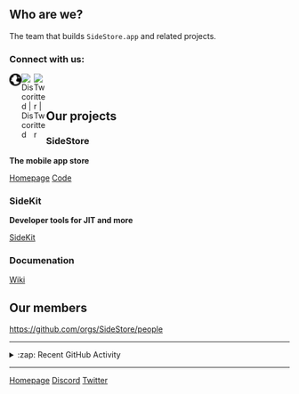<!-- 
Docs: How to use GitHub README and actions to auto-generate embedded content.
https://github.com/anuraghazra/github-readme-stats
https://www.youtube.com/watch?v=n6d4KHSKqGk
https://github.com/rahuldkjain/github-profile-readme-generator
 -->

## Who are we?

The team that builds `SideStore.app` and related projects.

### Connect with us:

<!--
[![Website](https://img.shields.io/website?label=sidestore.io&style=for-the-badge&url=https://sidestore.io)](https://sidestore.io)
[![Twitter Follow](https://img.shields.io/twitter/follow/sidestore_io?color=1DA1F2&logo=twitter&style=for-the-badge)](https://twitter.com/intent/follow?original_referer=https%3A%2F%2Fgithub.com%2Fsidestore&screen_name=sidestore)
[![GitHub Followers](https://img.shields.io/github/followers/sidestore?style=for-the-badge)]()
[![GitHub Sponsors](https://img.shields.io/github/sponsors/sidestore?style=for-the-badge
)]() 
-->

[<img align="left" alt="sidestore.io" width="22px" src="https://raw.githubusercontent.com/iconic/open-iconic/master/svg/globe.svg" />][website]
[<img align="left" alt="Discord | Discord" width="22px" src="https://cdn.jsdelivr.net/npm/simple-icons@v3/icons/discord.svg" />][discord]
[<img align="left" alt="Twitter | Twitter" width="22px" src="https://cdn.jsdelivr.net/npm/simple-icons@v3/icons/twitter.svg" />][twitter]

<br />
<br />

## Our projects

### SideStore

__The mobile app store__

[Homepage][website]
[Code][git.sidestore]

### SideKit

__Developer tools for JIT and more__

[SideKit][git.sidekit]

### Documenation

[Wiki][wiki]

## Our members

https://github.com/orgs/SideStore/people

---

<details>
  <summary>:zap: Recent GitHub Activity</summary>

<!--START_SECTION:activity-->
1. 🗣 Commented on [#442](https://github.com/SideStore/SideStore/issues/442) in [SideStore/SideStore](https://github.com/SideStore/SideStore)
2. ❗️ Opened issue [#442](https://github.com/SideStore/SideStore/issues/442) in [SideStore/SideStore](https://github.com/SideStore/SideStore)
3. 🗣 Commented on [#344](https://github.com/SideStore/SideStore/issues/344) in [SideStore/SideStore](https://github.com/SideStore/SideStore)
4. 🗣 Commented on [#421](https://github.com/SideStore/SideStore/issues/421) in [SideStore/SideStore](https://github.com/SideStore/SideStore)
5. 💪 Opened PR [#18](https://github.com/SideStore/SideStore-Docs/pull/18) in [SideStore/SideStore-Docs](https://github.com/SideStore/SideStore-Docs)
6. ❗️ Closed issue [#441](https://github.com/SideStore/SideStore/issues/441) in [SideStore/SideStore](https://github.com/SideStore/SideStore)
7. 🗣 Commented on [#441](https://github.com/SideStore/SideStore/issues/441) in [SideStore/SideStore](https://github.com/SideStore/SideStore)
8. 🗣 Commented on [#441](https://github.com/SideStore/SideStore/issues/441) in [SideStore/SideStore](https://github.com/SideStore/SideStore)
9. 🗣 Commented on [#441](https://github.com/SideStore/SideStore/issues/441) in [SideStore/SideStore](https://github.com/SideStore/SideStore)
10. 🗣 Commented on [#441](https://github.com/SideStore/SideStore/issues/441) in [SideStore/SideStore](https://github.com/SideStore/SideStore)
11. 🗣 Commented on [#441](https://github.com/SideStore/SideStore/issues/441) in [SideStore/SideStore](https://github.com/SideStore/SideStore)
12. 🗣 Commented on [#441](https://github.com/SideStore/SideStore/issues/441) in [SideStore/SideStore](https://github.com/SideStore/SideStore)
13. ❗️ Opened issue [#441](https://github.com/SideStore/SideStore/issues/441) in [SideStore/SideStore](https://github.com/SideStore/SideStore)
14. 🗣 Commented on [#439](https://github.com/SideStore/SideStore/issues/439) in [SideStore/SideStore](https://github.com/SideStore/SideStore)
15. 🗣 Commented on [#439](https://github.com/SideStore/SideStore/issues/439) in [SideStore/SideStore](https://github.com/SideStore/SideStore)
16. ❗️ Closed issue [#439](https://github.com/SideStore/SideStore/issues/439) in [SideStore/SideStore](https://github.com/SideStore/SideStore)
17. 🗣 Commented on [#439](https://github.com/SideStore/SideStore/issues/439) in [SideStore/SideStore](https://github.com/SideStore/SideStore)
18. ❗️ Closed issue [#440](https://github.com/SideStore/SideStore/issues/440) in [SideStore/SideStore](https://github.com/SideStore/SideStore)
19. 🗣 Commented on [#440](https://github.com/SideStore/SideStore/issues/440) in [SideStore/SideStore](https://github.com/SideStore/SideStore)
20. ❗️ Opened issue [#440](https://github.com/SideStore/SideStore/issues/440) in [SideStore/SideStore](https://github.com/SideStore/SideStore)
<!--END_SECTION:activity-->

</details>

---

[Homepage][patreon] [Discord][discord] [Twitter][twitter]

<!--
- [Patreon][patreon]
- [OpenCollective][opencollective]
- [YouTube][youtube]
-->

[website]: https://sidestore.io
[wiki]: https://wiki.sidestore.io
[twitter]: https://twitter.com/sidestore_io
[discord]: https://discord.gg/sidestore-949183273383395328
[youtube]: https://youtube.com/TODO
[patreon]: https://www.patreon.com/SideStore
[opencollective]: https://opencollective.com/TODO
[git.sidestore]: https://github.com/SideStore/SideStore/
[git.sidekit]: https://github.com/SideStore/SideKit

